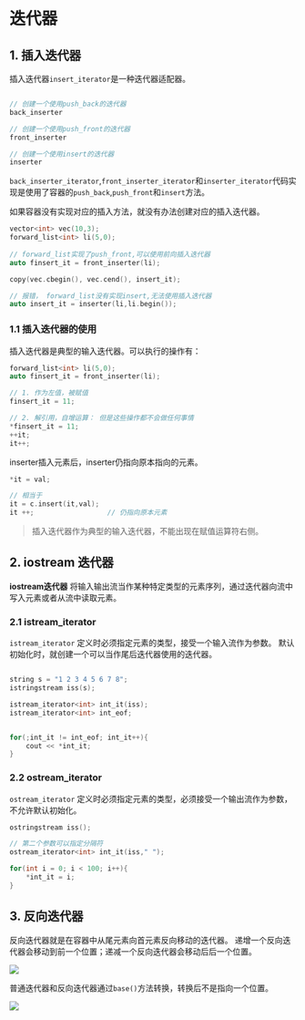 # 迭代器

## 1. 插入迭代器

插入迭代器`insert_iterator`是一种迭代器适配器。

```c++

// 创建一个使用push_back的迭代器
back_inserter 

// 创建一个使用push_front的迭代器
front_inserter

// 创建一个使用insert的迭代器
inserter

```

`back_inserter_iterator`,`front_inserter_iterator`和`inserter_iterator`代码实现是使用了容器的`push_back`,`push_front`和`insert`方法。

如果容器没有实现对应的插入方法，就没有办法创建对应的插入迭代器。

```c++
vector<int> vec(10,3);
forward_list<int> li(5,0);
    
// forward_list实现了push_front,可以使用前向插入迭代器
auto finsert_it = front_inserter(li);     

copy(vec.cbegin(), vec.cend(), insert_it);

// 报错， forward_list没有实现insert,无法使用插入迭代器
auto insert_it = inserter(li,li.begin());    

```

### 1.1 插入迭代器的使用

插入迭代器是典型的输入迭代器。可以执行的操作有：

```c++ 
forward_list<int> li(5,0);    
auto finsert_it = front_inserter(li);  

// 1. 作为左值，被赋值
finsert_it = 11;

// 2. 解引用，自增运算： 但是这些操作都不会做任何事情
*finsert_it = 11;
++it;
it++; 

```

inserter插入元素后，inserter仍指向原本指向的元素。

```c++
*it = val;

// 相当于
it = c.insert(it,val);
it ++;                  // 仍指向原本元素

```

> 插入迭代器作为典型的输入迭代器，不能出现在赋值运算符右侧。

## 2. iostream 迭代器

**iostream迭代器** 将输入输出流当作某种特定类型的元素序列，通过迭代器向流中写入元素或者从流中读取元素。 

### 2.1 istream_iterator 

`istream_iterator` 定义时必须指定元素的类型，接受一个输入流作为参数。 默认初始化时，就创建一个可以当作尾后迭代器使用的迭代器。

```c++

string s = "1 2 3 4 5 6 7 8";
istringstream iss(s);

istream_iterator<int> int_it(iss);
istream_iterator<int> int_eof;


for(;int_it != int_eof; int_it++){
    cout << *int_it;
}

```

### 2.2 ostream_iterator

`ostream_iterator` 定义时必须指定元素的类型，必须接受一个输出流作为参数，不允许默认初始化。


```c++
ostringstream iss();

// 第二个参数可以指定分隔符
ostream_iterator<int> int_it(iss," ");

for(int i = 0; i < 100; i++){
    *int_it = i;
}

```

       

## 3. 反向迭代器

反向迭代器就是在容器中从尾元素向首元素反向移动的迭代器。
递增一个反向迭代器会移动到前一个位置；递减一个反向迭代器会移动后后一个位置。

![](https://gitee.com/existorlive/exist-or-live-pic/raw/master/0_1320396914KpO5.gif)

普通迭代器和反向迭代器通过`base()`方法转换，转换后不是指向一个位置。

![](https://gitee.com/existorlive/exist-or-live-pic/raw/master/0_1320396943m35m.gif)